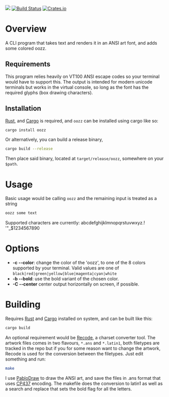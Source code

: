 ![](https://raw.githubusercontent.com/roosta/oozz/master/resources/img/oozz.jpg)
[![Build Status](https://travis-ci.org/roosta/oozz.svg?branch=master)](https://travis-ci.org/roosta/oozz)
[![Crates.io](https://img.shields.io/crates/v/oozz.svg)](https://crates.io/crates/oozz)

Overview
========

A CLI program that takes text and renders it in an ANSI art font, and
adds some colored oozz.

## Requirements

This program relies heavily on VT100 ANSI escape codes so your terminal would
have to support this. The output is intended for modern unicode terminals but
works in the virtual console, so long as the font has the required glyphs (box
drawing characters).

## Installation
[Rust](https://www.rust-lang.org/en-US/), and [Cargo](http://doc.crates.io/) is
required, and `oozz` can be installed using cargo like so:

```sh
cargo install oozz
```

Or alternatively, you can build a release binary,

```sh
cargo build --release
```

Then place said binary, located at `target/release/oozz`, somewhere on your `$path`.


Usage
=====

Basic usage would be calling `oozz` and the remaining input is
treated as a string

```sh
oozz some text
```

Supported characters are currently: abcdefghijklmnopqrstuvwxyz.! '"_$1234567890

Options
=======

* **-c --color**: change the color of the 'oozz', to one of the 8 colors
  supported by your terminal. Valid values are one of `black|red|green|yellow|blue|magenta|cyan|white`
* **-b --bold**: use the bold variant of the chosen color.
* **-C --center** center output horizontally on screen, if possible.

Building
========

Requires [Rust](https://www.rust-lang.org/en-US/) and
[Cargo](http://doc.crates.io/) installed on system, and can be built like
this:

```sh
cargo build
```

An optional requirement would be
[Recode](https://github.com/pinard/Recode/), a charset converter tool.
The artwork files comes in two flavours, `*.ans` and `*.latin1`, both
filetypes are tracked in the repo but if you for some reason want to
change the artwork, Recode is used for the conversion between the
filetypes. Just edit something and run:

```sh
make
```

I use [PabloDraw](http://picoe.ca/products/pablodraw/) to draw the ANSI art, and
save the files in .ans format that uses
[CP437](https://en.wikipedia.org/wiki/Code_page_437) encoding. The makefile does
the conversion to latin1 as well as a search and replace that sets the bold flag
for all the letters.
